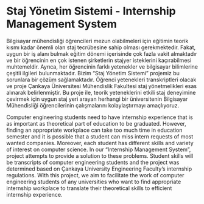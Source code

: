 # Staj Yönetim Sistemi - Internship Management System

  Bilgisayar mühendisliği öğrencileri mezun olabilmeleri için eğitimin teorik kısmı kadar önemli olan staj tecrübesine sahip olması gerekmektedir. Fakat, uygun bir iş alanı bulmak eğitim dönemi içerisinde çok fazla vakit almaktadır ve bir öğrencinin en çok istenen şirketlerin stajyer isteklerini kaçırabilmesi muhtemeldir. Ayrıca, her öğrencinin farklı yetenekler ve bilgisayar bilimlerine çeşitli ilgileri bulunmaktadır. Bizim “Staj Yönetim Sistemi” projemiz bu sorunlara bir çözüm sağlamaktadır. Öğrenci yetenekleri transkriptleri olacak ve proje Çankaya Üniversitesi Mühendislik Fakultesi staj yönetmelikleri esas alınarak belirlenmiştir. Bu proje ile, teorik yeteneklerini etkili staj deneyimine çevirmek için uygun staj yeri arayan herhangi bir üniversitenin Bilgisayar Mühendisliği öğrencilerinin çalışmalarını kolaylaştırmayı amaçlıyoruz.

  Computer engineering students need to have internship experience that is as important as theoretical part of education to be graduated. However, finding an appropriate workplace can take too much time in education semester and it is possible that a student can miss intern requests of most wanted companies. Moreover, each student has different skills and variety of interest on computer science. In our “Internship Management System”, project attempts to provide a solution to these problems. Student skills will be transcripts of computer engineering students and the project was determined based on Çankaya University Engineering Faculty’s internship regulations. With this project, we aim to facilitate the work of computer engineering students of any universities who want to find appropriate internship workplace to translate their theoretical skills to efficient internship experience.
